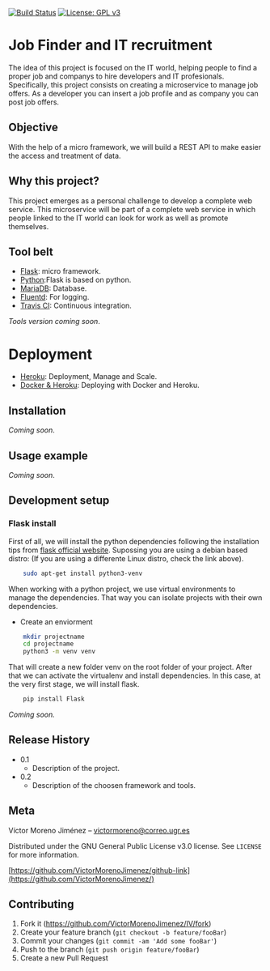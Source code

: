 [![Build Status](https://travis-ci.org/VictorMorenoJimenez/IV.svg?branch=master)](https://travis-ci.org/VictorMorenoJimenez/IV)
[![License: GPL v3](https://img.shields.io/badge/License-GPLv3-blue.svg)](https://www.gnu.org/licenses/gpl-3.0)

# Job Finder and IT recruitment
The idea of this project is focused on the IT world, helping people to find a proper job and companys to hire developers and IT profesionals.
Specifically, this project consists on creating a microservice to manage job offers. As a developer you can insert a job profile
and as company you can post job offers.

## Objective
With the help of a micro framework, we will build a REST API to make easier the access and treatment of data.

## Why this project?
This project emerges as a personal challenge to develop a complete web service. This microservice will be part of a complete web service in which people linked to the IT world can look for work as well as promote themselves.

## Tool belt
* [Flask](https://palletsprojects.com/p/flask/): micro framework.
* [Python](https://www.python.org/):Flask is based on python.
* [MariaDB](https://mariadb.org/): Database. 
* [Fluentd](https://www.fluentd.org/): For logging.
* [Travis CI](https://travis-ci.org/): Continuous integration.

*Tools version coming soon*.

# Deployment
* [Heroku](https://www.heroku.com/): Deployment, Manage and Scale.
* [Docker & Heroku](https://devcenter.heroku.com/categories/deploying-with-docker): Deploying with Docker and Heroku.

## Installation
*Coming soon*.

## Usage example
*Coming soon*.

## Development setup
### Flask install
First of all, we will install the python dependencies following the installation tips from [flask official website](https://flask.palletsprojects.com/en/1.1.x/installation/#installation).
Supossing you are using a debian based distro: (If you are using a differente Linux distro, check the link above).

```bash
	sudo apt-get install python3-venv	
```
When working with a python project, we use virtual environments to manage the dependencies. That way you can isolate projects with their own dependencies.

* Create an enviorment
```bash
	mkdir projectname
	cd projectname
	python3 -m venv venv
```

That will create a new folder venv on the root folder of your project. After that we can activate the virtualenv and install dependencies.
In this case, at the very first stage, we will install flask.

```bash
	pip install Flask
```

*Coming soon.*

## Release History

* 0.1
    * Description of the project. 
* 0.2
    * Description of the choosen framework and tools.

## Meta

Víctor Moreno Jiménez – victormoreno@correo.ugr.es

Distributed under the GNU General Public License v3.0 license. See ``LICENSE`` for more information.

[https://github.com/VictorMorenoJimenez/github-link](https://github.com/VictorMorenoJimenez/)

## Contributing

1. Fork it (<https://github.com/VictorMorenoJimenez/IV/fork>)
2. Create your feature branch (`git checkout -b feature/fooBar`)
3. Commit your changes (`git commit -am 'Add some fooBar'`)
4. Push to the branch (`git push origin feature/fooBar`)
5. Create a new Pull Request

<!-- Markdown link & img dfn's -->
